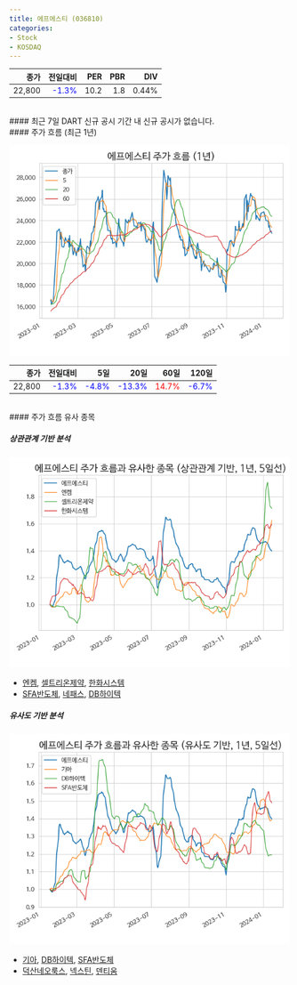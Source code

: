 ```yaml
---
title: 에프에스티 (036810)
categories:
- Stock
- KOSDAQ
---
```


|**종가**|**전일대비**|**PER**|**PBR**|**DIV**|
|---:|-------:|--:|--:|--:|
|22,800|<span style="color: blue">-1.3%</span>|10.2|1.8|0.44%|

<!-- more -->

<br>
#### 최근 7일 DART 신규 공시
기간 내 신규 공시가 없습니다.

<br>
#### 주가 흐름 (최근 1년)

![036810](/assets/images/stock/036810.png)

|**종가**|**전일대비**|**5일**|**20일**|**60일**|**120일**|
|---:|-------:|--:|---:|---:|----:|
|22,800|<span style="color: blue">-1.3%</span>|<span style="color: blue">-4.8%</span>|<span style="color: blue">-13.3%</span>|<span style="color: red">14.7%</span>|<span style="color: blue">-6.7%</span>|

<br>
#### 주가 흐름 유사 종목

##### 상관관계 기반 분석

![036810](/assets/images/stock/036810_corr.png)
- [엔켐](/348370/), [셀트리온제약](/068760/), [한화시스템](/272210/)
- [SFA반도체](/036540/), [네패스](/033640/), [DB하이텍](/000990/)

##### 유사도 기반 분석

![036810](/assets/images/stock/036810_sim.png)
- [기아](/000270/), [DB하이텍](/000990/), [SFA반도체](/036540/)
- [덕산네오룩스](/213420/), [넥스틴](/348210/), [덴티움](/145720/)
